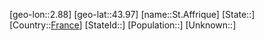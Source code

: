 ﻿---
location: [43.97,2.88]
type: City
tags:
- geo/City


SpocWebEntityId: 34430
isDeleted: false
confidential: public

---
[geo-lon::2.88]
[geo-lat::43.97]
[name::St.Affrique]
[State::]
[Country::[France](geo/Continent/Europe/France.md)]
[StateId::]
[Population::]
[Unknown::]

